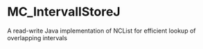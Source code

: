 # MC_IntervallStoreJ
A read-write Java implementation of NCList for efficient lookup of overlapping intervals
